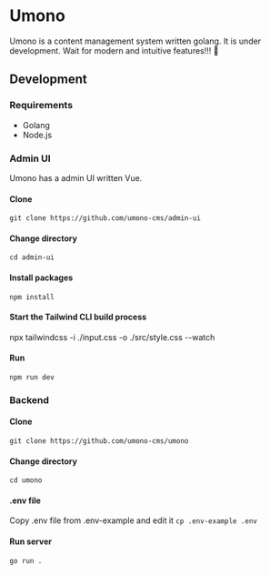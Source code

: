 # Umono

Umono is a content management system written golang. It is under development. Wait for modern and intuitive features!!! 🥳

## Development

### Requirements
- Golang
- Node.js

### Admin UI
Umono has a admin UI written Vue.
#### Clone
```git clone https://github.com/umono-cms/admin-ui```

#### Change directory
```cd admin-ui```

#### Install packages
```npm install```

#### Start the Tailwind CLI build process
npx tailwindcss -i ./input.css -o ./src/style.css --watch

#### Run
```npm run dev```

### Backend
#### Clone
```git clone https://github.com/umono-cms/umono```

#### Change directory
```cd umono```

#### .env file
Copy .env file from .env-example and edit it
```cp .env-example .env```

#### Run server
```go run .```
